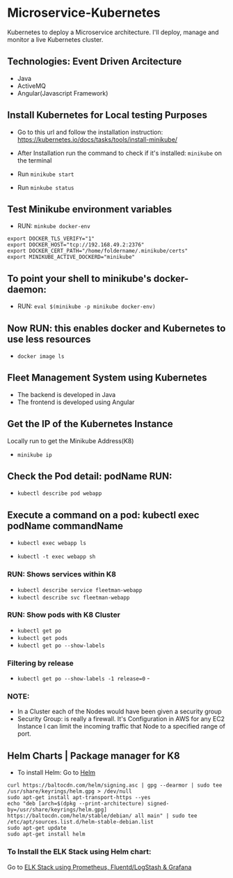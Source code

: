 # Microservice-Kubernetes
Kubernetes to deploy a Microservice architecture. I'll deploy, manage and monitor a live Kubernetes cluster.

## Technologies: Event Driven Arcitecture
- Java
- ActiveMQ
- Angular(Javascript Framework)

## Install Kubernetes for Local testing Purposes
- Go to this url and follow the installation instruction: https://kubernetes.io/docs/tasks/tools/install-minikube/

- After Installation run the command to check if it's installed: `minikube` on the terminal
- Run `minikube start`
- Run `minkube status`

## Test Minikube environment variables
- RUN: `minkube docker-env`

```
export DOCKER_TLS_VERIFY="1"
export DOCKER_HOST="tcp://192.168.49.2:2376" 
export DOCKER_CERT_PATH="/home/foldername/.minikube/certs"
export MINIKUBE_ACTIVE_DOCKERD="minikube"
```

## To point your shell to minikube's docker-daemon:
- RUN: `eval $(minikube -p minikube docker-env)`

## Now RUN: this enables docker and Kubernetes to use less resources
- `docker image ls`




## Fleet Management System using Kubernetes
- The backend is developed in Java
- The frontend is developed using Angular


## Get the IP of the Kubernetes Instance
Locally run to get the Minikube Address(K8)
- `minikube ip`

## Check the Pod detail: podName RUN:
- `kubectl describe pod webapp`

## Execute a command on a pod: kubectl exec podName commandName
- `kubectl exec webapp ls`

- `kubectl -t exec webapp sh` 

### RUN: Shows services within K8
- `kubectl describe service fleetman-webapp`
- `kubectl describe svc fleetman-webapp` 
### RUN: Show pods with K8 Cluster
- `kubectl get po`
- `kubectl get pods`
- `kubectl get po --show-labels`
### Filtering by release
- `kubectl get po --show-labels -1 release=0` - 

### NOTE:
- In a Cluster each of the Nodes would have been given a security group
- Security Group: is really a firewall. It's Configuration in AWS for any EC2 Instance I can limit the incoming traffic that Node to a specified range of port.

## Helm Charts | Package manager for K8

- To install Helm: 
Go to [Helm](https://helm.sh/docs/intro/quickstart/ "Helm Docs") 
```
curl https://baltocdn.com/helm/signing.asc | gpg --dearmor | sudo tee /usr/share/keyrings/helm.gpg > /dev/null
sudo apt-get install apt-transport-https --yes
echo "deb [arch=$(dpkg --print-architecture) signed-by=/usr/share/keyrings/helm.gpg] https://baltocdn.com/helm/stable/debian/ all main" | sudo tee /etc/apt/sources.list.d/helm-stable-debian.list
sudo apt-get update
sudo apt-get install helm
```

### To Install the ELK Stack using Helm chart:
Go to [ELK Stack using Prometheus, Fluentd/LogStash & Grafana](github.com/grafana/helm-charts/blob/main/charts/grafana/README.md)